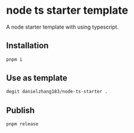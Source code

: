 # node ts starter template

A node starter template with using typescript.

## Installation

```bash
pnpm i
```

## Use as template

```bash
degit danielzhang183/node-ts-starter .
```

## Publish

```bash
pnpm release
```
